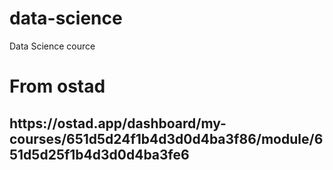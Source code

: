 # data-science
Data Science cource
<h1>From ostad</h1>
<h2>https://ostad.app/dashboard/my-courses/651d5d24f1b4d3d0d4ba3f86/module/651d5d25f1b4d3d0d4ba3fe6</h2>
